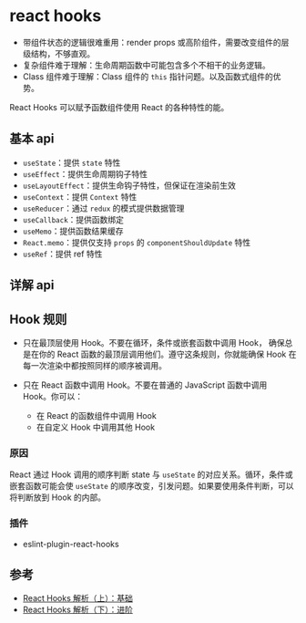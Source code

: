 # react hooks

- 带组件状态的逻辑很难重用：render props 或高阶组件，需要改变组件的层级结构，不够直观。
- 复杂组件难于理解：生命周期函数中可能包含多个不相干的业务逻辑。
- Class 组件难于理解：Class 组件的 `this` 指针问题。以及函数式组件的优势。

React Hooks 可以赋予函数组件使用 React 的各种特性的能。

## 基本 api

- `useState`：提供 `state` 特性
- `useEffect`：提供生命周期钩子特性
- `useLayoutEffect`：提供生命钩子特性，但保证在渲染前生效
- `useContext`：提供 `Context` 特性
- `useReducer`：通过 `redux` 的模式提供数据管理
- `useCallback`：提供函数绑定
- `useMemo`：提供函数结果缓存
- `React.memo`：提供仅支持 `props` 的 `componentShouldUpdate` 特性
- `useRef`：提供 ref 特性

## 详解 api

## Hook 规则

- 只在最顶层使用 Hook。不要在循环，条件或嵌套函数中调用 Hook， 确保总是在你的 React 函数的最顶层调用他们。遵守这条规则，你就能确保 Hook 在每一次渲染中都按照同样的顺序被调用。

- 只在 React 函数中调用 Hook。不要在普通的 JavaScript 函数中调用 Hook。你可以：

  - 在 React 的函数组件中调用 Hook
  - 在自定义 Hook 中调用其他 Hook

### 原因

React 通过 Hook 调用的顺序判断 state 与 `useState` 的对应关系。循环，条件或嵌套函数可能会使 `useState` 的顺序改变，引发问题。如果要使用条件判断，可以将判断放到 Hook 的内部。

### 插件

- eslint-plugin-react-hooks

## 参考

- [React Hooks 解析（上）：基础](https://segmentfault.com/a/1190000018928587)
- [React Hooks 解析（下）：进阶](https://segmentfault.com/a/1190000018950566)
